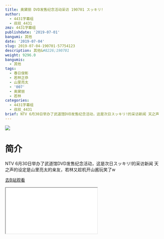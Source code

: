 ```yaml
---
title: 奥黛丽 DVD发售纪念活动采访 190701 スッキリ!
author:
  - 4431字幕组
  - 叔叔_4431
zmz: 4431字幕组
publishdate: '2019-07-01'
bangumi: 其他
date: '2019-07-04'
slug: 2019-07-04-190701-57754123
description: 其他&#8226;190701
weight: 9296.0
bangumis:
  - 其他
tags:
  - 春日俊彰
  - 若林正恭
  - 山里亮太
  - '007'
  - 奥黛丽
  - 若林
categories:
  - 4431字幕组
  - 叔叔_4431
brief: NTV 6月30日举办了武道馆DVD发售纪念活动，这是次日スッキリ!的采访新闻 天之声的设定是山里亮太的亲友，若林又趁机开山酱玩笑了w
---
```

![](https://raw.githubusercontent.com/tcgriffith/owaraisite/master/static/tmpimg/1e3a1025b9b091fd3e652f007e63ae6004a6a052.jpg.480.jpg)
# 简介  
NTV
6月30日举办了武道馆DVD发售纪念活动，这是次日スッキリ!的采访新闻
天之声的设定是山里亮太的亲友，若林又趁机开山酱玩笑了w  

[去B站观看](https://www.bilibili.com/video/av57754123/)
<div class ="resp-container"><iframe class="testiframe" src="//player.bilibili.com/player.html?aid=57754123"", scrolling="no", allowfullscreen="true" > </iframe></div> 
